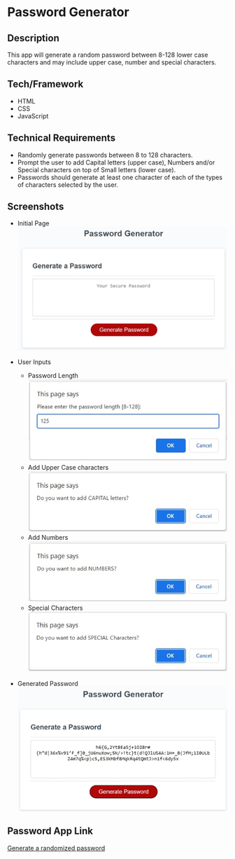 # Password Generator

## Description
This app will generate a random password between 8-128 lower case characters and may include upper case, number and special characters.

## Tech/Framework
* HTML
* CSS
* JavaScript

## Technical Requirements
* Randomly generate passwords between 8 to 128 characters.
* Prompt the user to add Capital letters (upper case), Numbers and/or Special characters on top of Small letters (lower case).
* Passwords should generate at least one character of each of the types of characters selected by the user.

## Screenshots
* Initial Page <br/> ![Initial Page](./assets/images/password-generator-initial-page.jpg)

* User Inputs
    - Password Length <br/> ![Prompt for length](./assets/images/prompt-length.jpg)
    - Add Upper Case characters <br/> ![Capital letters](./assets/images/prompt-capital-letters.jpg)
    - Add Numbers <br/> ![Numbers](./assets/images/prompt-numbers.jpg)
    - Special Characters <br/> ![Special Characters](./assets/images/prompt-special-characters.jpg)
* Generated Password <br/> ![Final Page](./assets/images/sample-generated-password.jpg)

## Password App Link
[Generate a randomized password](https://jojobautistaum.github.io/passwd-generator/)